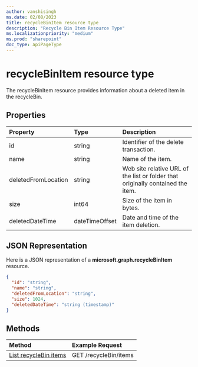 ```yaml
---
author: vanshisingh
ms.date: 02/08/2023
title: recycleBinItem resource type
description: "Recycle Bin Item Resource Type"
ms.localizationpriority: "medium"
ms.prod: "sharepoint"
doc_type: apiPageType
---
```

# recycleBinItem resource type

The recycleBinItem resource provides information about a deleted item in the recycleBin.

## Properties

| Property            | Type           | Description
|:------------------- |:-------------- |:-----------------------------------------------
| id                  | string         | Identifier of the delete transaction.
| name                | string         | Name of the item.
| deletedFromLocation | string         | Web site relative URL of the list or folder that originally contained the item.
| size                | int64          | Size of the item in bytes.
| deletedDateTime     | dateTimeOffset | Date and time of the item deletion.

## JSON Representation

Here is a JSON representation of a **microsoft.graph.recycleBinItem** resource.

<!-- {
"blockType": "resource",
"keyProperty": "id",
"baseType": "microsoft.graph.baseItem",
"@odata.type": "microsoft.graph.recycleBinItem",
"optionalProperties": []
}-->

```json
{
  "id": "string",
  "name": "string",
  "deletedFromLocation": "string",
  "size": 1024,
  "deletedDateTime": "string (timestamp)"
}
```

## Methods

| Method                         | Example Request
|:-------------------------------|:--------------------------------------------
| [List recycleBin items](../api/recycleBinItems_list.md)      | GET /recycleBin/items



<!-- {
"type": "#page.annotation",
"description": "The RecycleBinItem resource returns information about a deletion event and its associated resource.",
"keywords": "recycle,bin,recyclebin,delete ",
"createdBy": "API Clinic",
"section": "documentation"
}-->
